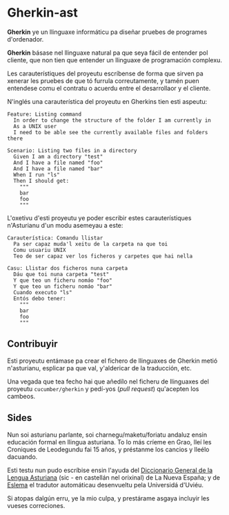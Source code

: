 # Gherkin-ast

**Gherkin** ye un llinguaxe informáticu pa diseñar pruebes de programes d'ordenador.

**Gherkin** básase nel llinguaxe natural pa que seya fácil de entender pol
cliente, que non tien que entender un llinguaxe de programación complexu.

Les carauterístiques del proyeutu escríbense de forma que sirven pa xenerar
les pruebes de que tó furrula correutamente, y tamén puen entendese comu el
contratu o acuerdu entre el desarrollaor y el cliente.

N'inglés una carauterística del proyeutu en Gherkins tien esti aspeutu:

```gherkin
Feature: Listing command
  In order to change the structure of the folder I am currently in
  As a UNIX user
  I need to be able see the currently available files and folders there

Scenario: Listing two files in a directory
  Given I am a directory "test"
  And I have a file named "foo"
  And I have a file named "bar"
  When I run "ls"
  Then I should get:
    """
    bar
    foo
    """
```

L'oxetivu d'esti proyeutu ye poder escribir estes carauterístiques n'Asturianu
d'un modu asemeyau a este:

```
Carauterística: Comandu llistar
  Pa ser capaz muda'l xeitu de la carpeta na que toi
  Comu usuariu UNIX
  Teo de ser capaz ver los ficheros y carpetes que hai nella

Casu: Llistar dos ficheros nuna carpeta
  Dáu que toi nuna carpeta "test"
  Y que teo un ficheru nomáo "foo"
  Y que teo un ficheru nomáo "bar"
  Cuando executo "ls"
  Entós debo tener:
    """
    bar
    foo
    """
```

## Contribuyir 
Esti proyeutu entámase pa crear el fichero de llinguaxes de Gherkin metió
n'asturianu, esplicar pa que val, y'aldericar de la traducción, etc.

Una vegada que tea fecho hai que añedílo nel ficheru de llinguaxes del
proyeutu `cucumber/gherkin` y pedí-yos (*pull request*) qu'acepten los
cambeos.

## Sides
Nun soi asturianu parlante, soi charnegu/maketu/foriatu andaluz ensin educación
 formal en llingua asturiana. To lo más críeme en Grao, lleí les Croniques de
 Leodegundu fai 15 años, y préstanme los cancios y lleélo dacuando. 

Esti testu nun pudo escríbise ensin l'ayuda del [Diccionario General de la
Lengua Asturiana](http://mas.lne.es/diccionario/) (sic - en castellán nel
orixinal) de La Nueva España; y de
[Eslema](http://di098.edv.uniovi.es/apertium/comun/traductor.php) el tradutor
automáticau desenvueltu pela Universidá d'Uviéu.

Si atopas dalgún erru, ye la mio culpa, y prestárame asgaya incluyir les vueses
correciones.

